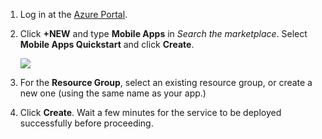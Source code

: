 1. Log in at the [Azure Portal].

2. Click **+NEW** and type **Mobile Apps** in _Search the marketplace_. Select **Mobile Apps Quickstart** and click **Create**.

	![](./media/app-service-mobile-dotnet-backend-create-new-service/search-mobile-apps-quickstart.png)


3. For the **Resource Group**, select an existing resource group, or create a new one (using the same name as your app.) 
 
4. Click **Create**. Wait a few minutes for the service to be deployed successfully before proceeding.

<!-- URLs. -->
[Azure Portal]: https://portal.azure.com/

